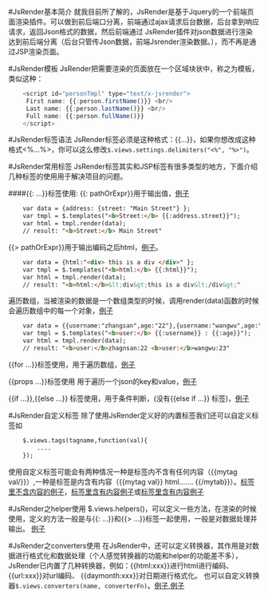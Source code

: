 #JsRender基本简介
就我目前所了解的，JsRender是基于Jquery的一个前端页面渲染插件。可以做到前后端口分离，前端通过ajax请求后台数据，后台拿到响应请求，返回Json格式的数据，然后前端通过
JsRender插件对json数据进行渲染达到前后端分离（后台只管传Json数据，前端Jsrender渲染数据。），而不再是通过JSP渲染页面。

#JsRender模板
JsRender把需要渲染的页面放在一个区域块状中，称之为模板，类似这种：
``` javascript
    <script id="personTmpl" type="text/x-jsrender">
     First name: {{:person.firstName()}} <br/>
     Last name: {{:person.lastName()}} <br/>
     Full name: {{:person.fullName()}}
    </script>
```
#JsRender标签语法
JsRender标签必须是这种格式：{{...}}，如果你想改成这种格式<%...%>，你可以这么修改```$.views.settings.delimiters("<%", "%>")```。

#JsRender常用标签
JsRender标签其实和JSP标签有很多类型的地方，下面介绍几种标签的使用用于解决项目的问题。

####{{: ...}}标签使用:
{{: pathOrExpr}}用于输出值，[例子](./demo/demo1.html)

```html
    var data = {address: {street: "Main Street"} };
    var tmpl = $.templates("<b>Street:</b> {{:address.street}}");
    var html = tmpl.render(data);
    // result: "<b>Street:</b> Main Street"
```

{{> pathOrExpr}}用于输出编码之后html，[例子](./demo/demo2.html)。

```html
    var data = {html:"<div> this is a div </div>" };
    var tmpl = $.templates("<b>html:</b> {{:html}}");
    var html = tmpl.render(data);
    // result: "<b>html:</b>&lt;div&gt;this is a div&lt;/div&gt;"
```

遍历数组，当被渲染的数据是一个数组类型的时候，调用render(data)函数的时候会遍历数组中的每一个对象，[例子](./demo/demo3.html)

```html
    var data = {{username:"zhangsan",age:"22"},{username:"wangwu",age:"23"}};
    var tmpl = $.templates("<b>user:</b> {{:username}} : {{:age}}");
    var html = tmpl.render(data);
    // result: "<b>user:</b>zhagnsan:22 <b>user:</b>wangwu:23"
```

{{for ...}}标签使用，用于遍历数组，[例子](./demo/demo4.html)

{{props ...}}标签使用 用于遍历一个json的key和value，[例子](./demo/demo5.html)

{{if ...}},{{else ...}} 标签使用，用于条件判断，(没有{{else if ...}} 标签)，[例子](./demo/demo6.html)

#JsRender自定义标签
除了使用JsRender定义好的内置标签我们还可以自定义标签如
```html
    $.views.tags(tagname,function(val){
        ....
    });
```
使用自定义标签可能会有两种情况一种是标签内不含有任何内容（{{mytag val/}}）,一种是标签是内含有内容（{{mytag val}} html....... {{/mytab}}）。[标签里不含内容的例子](./demo/demo7.html)，[标签里含有内容例子](./demo/demo8.html)或[标签里含有内容例子](./demo/demo9.html)

#JsRender之helper使用
$.views.helpers()，可以定义一些方法，在渲染的时候使用，定义的方法一般是与{{: ...}}和{{> ...}}标签一起使用，一般是对数据处理并输出。 [例子](./demo/demo10.html)

#JsRender之converters使用
在JsRender中，还可以定义转换器，其作用是对数据进行格式化和数据处理（个人感觉转换器的功能和helper的功能差不多），JsRender已内置了几种转换器，例如：{{html:xxx}}进行html进行编码、{{url:xxx}}对url编码、 {{daymonth:xxx}}对日期进行格式化。
也可以自定义转换器```$.views.converters(name, converterFn)```。[例子](./demo/demo11.html),[例子](./demo/demo12.html)
 






